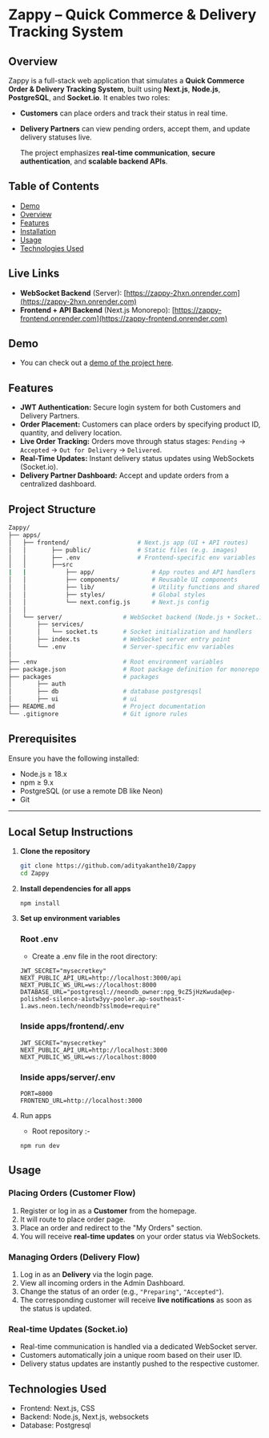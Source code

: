 # Zappy – Quick Commerce & Delivery Tracking System

## Overview

Zappy is a full-stack web application that simulates a **Quick Commerce Order & Delivery Tracking System**, built using **Next.js**, **Node.js**, **PostgreSQL**, and **Socket.io**. It enables two roles:

- **Customers** can place orders and track their status in real time.
- **Delivery Partners** can view pending orders, accept them, and update delivery statuses live.

    The project emphasizes **real-time communication**, **secure authentication**, and **scalable backend APIs**.

## Table of Contents

- [Demo](#demo)
- [Overview](#overview)
- [Features](#features)
- [Installation](#installation)
- [Usage](#usage)
- [Technologies Used](#technologies-used)

##  Live Links

- **WebSocket Backend** (Server): [https://zappy-2hxn.onrender.com](https://zappy-2hxn.onrender.com)
- **Frontend + API Backend** (Next.js Monorepo): [https://zappy-frontend.onrender.com](https://zappy-frontend.onrender.com)

## Demo

- You can check out a [demo of the project here](https://drive.google.com/file/d/1WDpEGv4RkccCU3yoPFtnFuL5Nny04_sI/view?usp=sharing).


## Features

- **JWT Authentication:** Secure login system for both Customers and Delivery Partners.
- **Order Placement:** Customers can place orders by specifying product ID, quantity, and delivery location.
- **Live Order Tracking:** Orders move through status stages: `Pending` → `Accepted` → `Out for Delivery` → `Delivered`.
- **Real-Time Updates:** Instant delivery status updates using WebSockets (Socket.io).
- **Delivery Partner Dashboard:** Accept and update orders from a centralized dashboard.

## Project Structure

```bash
Zappy/
├── apps/
│   ├── frontend/                   # Next.js app (UI + API routes)
│   │       ├── public/             # Static files (e.g. images)
│   │       ├── .env                # Frontend-specific env variables
│   │       ├──src 
|   |           ├── app/                # App routes and API handlers
│   │           ├── components/         # Reusable UI components
│   │           ├── lib/                # Utility functions and shared logic
│   │           ├── styles/             # Global styles
│   │           └── next.config.js      # Next.js config
│   │
│   └── server/                 # WebSocket backend (Node.js + Socket.io)
│       ├── services/
│       │   └── socket.ts       # Socket initialization and handlers
│       ├── index.ts            # WebSocket server entry point
│       └── .env                # Server-specific env variables
│
├── .env                        # Root environment variables
├── package.json                # Root package definition for monorepo
├── packages                    # packages
│       ├── auth
│       ├── db                  # database postgresqsl
│       ├── ui                  # ui 
├── README.md                   # Project documentation
└── .gitignore                  # Git ignore rules
```

## Prerequisites

Ensure you have the following installed:

- Node.js ≥ 18.x
- npm ≥ 9.x
- PostgreSQL (or use a remote DB like Neon)
- Git

---

## Local Setup Instructions

1. **Clone the repository**
   ```bash
   git clone https://github.com/adityakanthe10/Zappy
   cd Zappy 
   ```

2. **Install dependencies for all apps**
    ```
    npm install
    ```

3. **Set up environment variables**

    ###  Root .env
    - Create a .env file in the root directory:
    ```
    JWT_SECRET="mysecretkey"
    NEXT_PUBLIC_API_URL=http://localhost:3000/api
    NEXT_PUBLIC_WS_URL=ws://localhost:8000
    DATABASE_URL="postgresql://neondb_owner:npg_9cZ5jHzKwuda@ep-polished-silence-a1utw3yy-pooler.ap-southeast-1.aws.neon.tech/neondb?sslmode=require"
    ```

    ###  Inside apps/frontend/.env
    ```
    JWT_SECRET="mysecretkey"
    NEXT_PUBLIC_API_URL=http://localhost:3000
    NEXT_PUBLIC_WS_URL=ws://localhost:8000
    ```

    ### Inside apps/server/.env

    ```
    PORT=8000
    FRONTEND_URL=http://localhost:3000
    ```
4. Run apps

    - Root repository :- 
    ```
    npm run dev
    ```
## Usage

### Placing Orders (Customer Flow)

1. Register or log in as a **Customer** from the homepage.
2. It will route to place order page.
3. Place an order and redirect to the "My Orders" section.
4. You will receive **real-time updates** on your order status via WebSockets.

### Managing Orders (Delivery Flow)

1. Log in as an **Delivery** via the  login page.
2. View all incoming orders in the Admin Dashboard.
3. Change the status of an order (e.g., `"Preparing"`, `"Accepted"`).
4. The corresponding customer will receive **live notifications** as soon as the status is updated.

###  Real-time Updates (Socket.io)

- Real-time communication is handled via a dedicated WebSocket server.
- Customers automatically join a unique room based on their user ID.
- Delivery status updates are instantly pushed to the respective customer.


## Technologies Used

- Frontend: Next.js, CSS
- Backend: Node.js, Next.js, websockets
- Database: Postgresql
